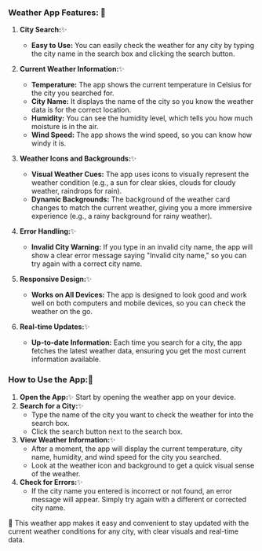 ### Weather App Features: 🚀

1. **City Search:**✨

    - **Easy to Use:** You can easily check the weather for any city by typing the city name in the search box and clicking the search button.

2. **Current Weather Information:**✨

    - **Temperature:** The app shows the current temperature in Celsius for the city you searched for.
    - **City Name:** It displays the name of the city so you know the weather data is for the correct location.
    - **Humidity:** You can see the humidity level, which tells you how much moisture is in the air.
    - **Wind Speed:** The app shows the wind speed, so you can know how windy it is.

3. **Weather Icons and Backgrounds:**✨

    - **Visual Weather Cues:** The app uses icons to visually represent the weather condition (e.g., a sun for clear skies, clouds for cloudy weather, raindrops for rain).
    - **Dynamic Backgrounds:** The background of the weather card changes to match the current weather, giving you a more immersive experience (e.g., a rainy background for rainy weather).

4. **Error Handling:**✨

    - **Invalid City Warning:** If you type in an invalid city name, the app will show a clear error message saying "Invalid city name," so you can try again with a correct city name.

5. **Responsive Design:**✨

    - **Works on All Devices:** The app is designed to look good and work well on both computers and mobile devices, so you can check the weather on the go.

6. **Real-time Updates:**✨
    - **Up-to-date Information:** Each time you search for a city, the app fetches the latest weather data, ensuring you get the most current information available.

### How to Use the App:🚀

1. **Open the App:**✨
Start by opening the weather app on your device.
2. **Search for a City:**✨
    - Type the name of the city you want to check the weather for into the search box.
    - Click the search button next to the search box.
3. **View Weather Information:**✨
    - After a moment, the app will display the current temperature, city name, humidity, and wind speed for the city you searched.
    - Look at the weather icon and background to get a quick visual sense of the weather.
4. **Check for Errors:**✨
    - If the city name you entered is incorrect or not found, an error message will appear. Simply try again with a different or corrected city name.

🔴 This weather app makes it easy and convenient to stay updated with the current weather conditions for any city, with clear visuals and real-time data.
